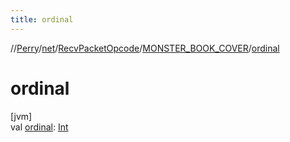 ```yaml
---
title: ordinal
---
```

//[Perry](../../../../index.html)/[net](../../index.html)/[RecvPacketOpcode](../index.html)/[MONSTER_BOOK_COVER](index.html)/[ordinal](ordinal.html)



# ordinal



[jvm]\
val [ordinal](ordinal.html): [Int](https://kotlinlang.org/api/latest/jvm/stdlib/kotlin/-int/index.html)





